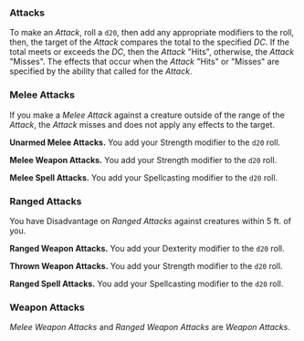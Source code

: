 ### Attacks

To make an *Attack*, roll a `d20`, then add any appropriate modifiers to the roll, then, the target of the *Attack* compares the total to the specified *DC*. If the total meets or exceeds the *DC*, then the *Attack* "Hits", otherwise, the *Attack* "Misses". The effects that occur when the *Attack* "Hits" or "Misses" are specified by the ability that called for the *Attack*.

### Melee Attacks

If you make a *Melee Attack* against a creature outside of the range of the *Attack*, the *Attack* misses and does not apply any effects to the target.

**Unarmed Melee Attacks.** You add your Strength modifier to the `d20` roll.

**Melee Weapon Attacks.** You add your Strength modifier to the `d20` roll.

**Melee Spell Attacks.** You add your Spellcasting modifier to the `d20` roll.

### Ranged Attacks

You have Disadvantage on *Ranged Attacks* against creatures within 5 ft. of you.

**Ranged Weapon Attacks.** You add your Dexterity modifier to the `d20` roll.

**Thrown Weapon Attacks.** You add your Strength modifier to the `d20` roll.

**Ranged Spell Attacks.** You add your Spellcasting modifier to the `d20` roll.

### Weapon Attacks

*Melee Weapon Attacks* and *Ranged Weapon Attacks* are *Weapon Attacks*.
